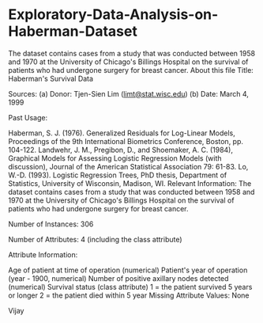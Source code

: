 # Exploratory-Data-Analysis-on-Haberman-Dataset
The dataset contains cases from a study that was conducted between 1958 and 1970 at the University of Chicago's Billings Hospital on the survival of patients who had undergone surgery for breast cancer.
About this file
Title: Haberman's Survival Data

Sources: (a) Donor: Tjen-Sien Lim (limt@stat.wisc.edu) (b) Date: March 4, 1999

Past Usage:

Haberman, S. J. (1976). Generalized Residuals for Log-Linear Models, Proceedings of the 9th International Biometrics Conference, Boston, pp. 104-122.
Landwehr, J. M., Pregibon, D., and Shoemaker, A. C. (1984), Graphical Models for Assessing Logistic Regression Models (with discussion), Journal of the American Statistical Association 79: 61-83.
Lo, W.-D. (1993). Logistic Regression Trees, PhD thesis, Department of Statistics, University of Wisconsin, Madison, WI.
Relevant Information: The dataset contains cases from a study that was conducted between 1958 and 1970 at the University of Chicago's Billings Hospital on the survival of patients who had undergone surgery for breast cancer.

Number of Instances: 306

Number of Attributes: 4 (including the class attribute)

Attribute Information:

Age of patient at time of operation (numerical)
Patient's year of operation (year - 1900, numerical)
Number of positive axillary nodes detected (numerical)
Survival status (class attribute) 1 = the patient survived 5 years or longer 2 = the patient died within 5 year
Missing Attribute Values: None

Vijay
